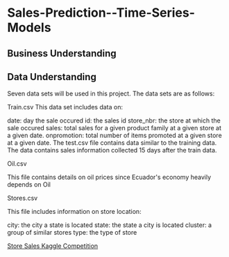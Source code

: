 # Sales-Prediction--Time-Series-Models
## Business Understanding

## Data Understanding
Seven data sets will be used in this project. The data sets are as follows:

Train.csv This data set includes data on:

date: day the sale occured
id: the sales id
store_nbr: the store at which the sale occured
sales: total sales for a given product family at a given store at a given date.
onpromotion: total number of items promoted at a given store at a given date.
The test.csv file contains data similar to the training data. The data contains sales information collected 15 days after the train data.

Oil.csv

This file contains details on oil prices since Ecuador's economy heavily depends on Oil

Stores.csv

This file includes information on store location:

city: the city a state is located
state: the state a city is located
cluster: a group of similar stores
type: the type of store

[Store Sales Kaggle Competition](https://www.kaggle.com/competitions/store-sales-time-series-forecasting/overview)
